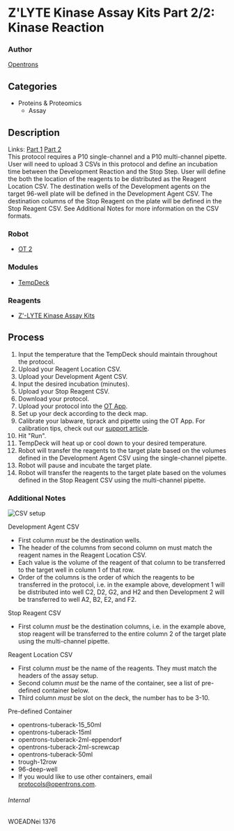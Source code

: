 # Z'LYTE Kinase Assay Kits Part 2/2: Kinase Reaction

### Author
[Opentrons](http://www.opentrons.com/)

## Categories
* Proteins & Proteomics
    * Assay

## Description
Links: [Part 1](./1376-arold-lab-kaust-part1) [Part 2](1376-arold-lab-kaust-part2)  
This protocol requires a P10 single-channel and a P10 multi-channel pipette. User will need to upload 3 CSVs in this protocol and define an incubation time between the Development Reaction and the Stop Step. User will define the both the location of the reagents to be distributed as the Reagent Location CSV. The destination wells of the Development agents on the target 96-well plate will be defined in the Development Agent CSV. The destination columns of the Stop Reagent on the plate will be defined in the Stop Reagent CSV. See Additional Notes for more information on the CSV formats.

### Robot
* [OT 2](https://opentrons.com/ot-2)

### Modules
* [TempDeck](https://shop.opentrons.com/products/tempdeck)

### Reagents
* [Z'-LYTE Kinase Assay Kits](https://www.thermofisher.com/ch/en/home/industrial/pharma-biopharma/drug-discovery-development/target-and-lead-identification-and-validation/kinasebiology/kinase-activity-assays/z-lyte.html)

## Process
1. Input the temperature that the TempDeck should maintain throughout the protocol.
2. Upload your Reagent Location CSV.
3. Upload your Development Agent CSV.
4. Input the desired incubation (minutes).
5. Upload your Stop Reagent CSV.
6. Download your protocol.
7. Upload your protocol into the [OT App](https://opentrons.com/ot-app).
8. Set up your deck according to the deck map.
9. Calibrate your labware, tiprack and pipette using the OT App. For calibration tips, check out our [support article](https://support.opentrons.com/ot-2/getting-started-software-setup/deck-calibration).
10. Hit "Run".
11. TempDeck will heat up or cool down to your desired temperature.
12. Robot will transfer the reagents to the target plate based on the volumes defined in the Development Agent CSV using the single-channel pipette.
13. Robot will pause and incubate the target plate.
14. Robot will transfer the reagents to the target plate based on the volumes defined in the Stop Reagent CSV using the multi-channel pipette.

### Additional Notes
![CSV setup](https://s3.amazonaws.com/opentrons-protocol-library-website/custom-README-images/1376-arold-lab-kaust/csv_part_2.png)

Development Agent CSV
* First column *must* be the destination wells.
* The header of the columns from second column on must match the reagent names in the Reagent Location CSV.
* Each value is the volume of the reagent of that column to be transferred to the target well in column 1 of that row.
* Order of the columns is the order of which the reagents to be transferred in the protocol, i.e. in the example above, development 1 will be distributed into well C2, D2, G2, and H2 and then Development 2 will be transferred to well A2, B2, E2, and F2.

Stop Reagent CSV
* First column *must* be the destination columns, i.e. in the example above, stop reagent will be transferred to the entire column 2 of the target plate using the multi-channel pipette.

Reagent Location CSV
* First column *must* be the name of the reagents. They must match the headers of the assay setup.
* Second column *must* be the name of the container, see a list of pre-defined container below.
* Third column *must* be slot on the deck, the number has to be 3-10.

Pre-defined Container
* opentrons-tuberack-15_50ml
* opentrons-tuberack-15ml
* opentrons-tuberack-2ml-eppendorf
* opentrons-tuberack-2ml-screwcap
* opentrons-tuberack-50ml
* trough-12row
* 96-deep-well
* If you would like to use other containers, email protocols@opentrons.com.

###### Internal
WOEADNei
1376
